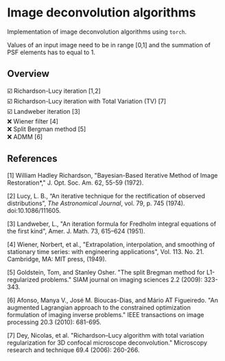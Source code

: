 # Image deconvolution algorithms
Implementation of image deconvolution algorithms using `torch`.

Values of an input image need to be in range [0,1] and the summation of PSF elements has to equal to 1.

## Overview

☑️ Richardson-Lucy iteration [1,2]</br>
☑️ Richardson-Lucy iteration with Total Variation (TV) [7]</br>
☑️ Landweber iteration [3]</br>
❌ Wiener filter [4]</br>
❌ Split Bergman method [5]</br>
❌ ADMM [6]</br>

## References

[1] William Hadley Richardson, "Bayesian-Based Iterative Method of Image Restoration*," J. Opt. Soc. Am. 62, 55-59 (1972).

[2] Lucy, L. B., “An iterative technique for the rectification of observed distributions”, *The Astronomical Journal*, vol. 79, p. 745 (1974). doi:10.1086/111605.

[3] Landweber, L., "An iteration formula for Fredholm integral equations of the first kind", Amer. J. Math. 73, 615–624 (1951).

[4] Wiener, Norbert, et al., "Extrapolation, interpolation, and smoothing of stationary time series: with engineering applications", Vol. 113. No. 21. Cambridge, MA: MIT press, (1949).

[5] Goldstein, Tom, and Stanley Osher. "The split Bregman method for L1-regularized problems." SIAM journal on imaging sciences 2.2 (2009): 323-343.

[6] Afonso, Manya V., José M. Bioucas-Dias, and Mário AT Figueiredo. "An augmented Lagrangian approach to the constrained optimization formulation of imaging inverse problems." IEEE transactions on image processing 20.3 (2010): 681-695.

[7] Dey, Nicolas, et al. "Richardson–Lucy algorithm with total variation regularization for 3D confocal microscope deconvolution." Microscopy research and technique 69.4 (2006): 260-266.
